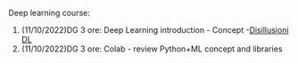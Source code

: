 Deep learning course:

1. (11/10/2022)DG 3 ore:  Deep Learning introduction - Concept -[Disillusioni DL](material/Disillusione_DL.pdf) 
2. (11/10/2022)DG 3 ore:  Colab - review  Python+ML concept and libraries
